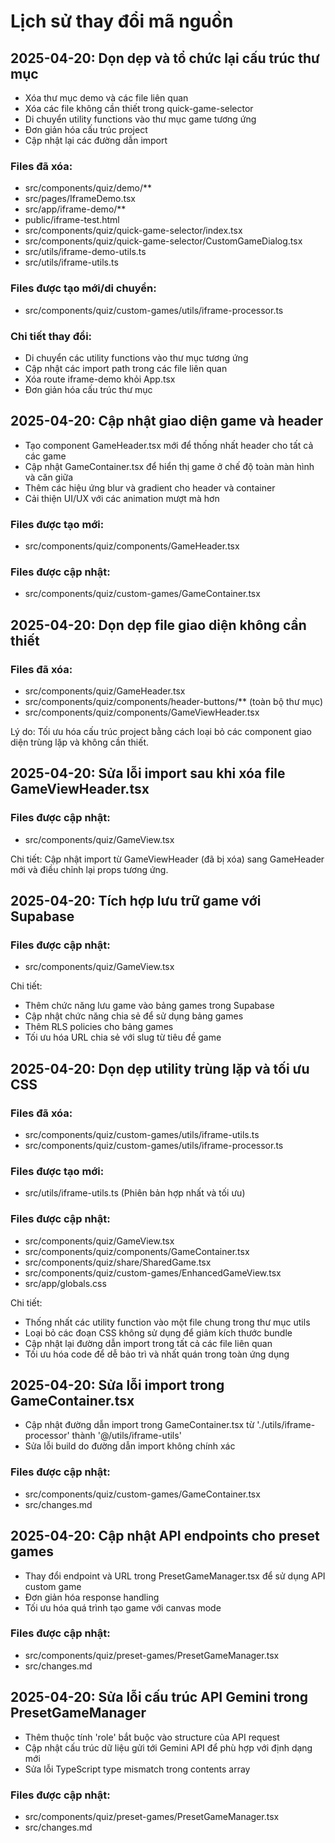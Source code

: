 
# Lịch sử thay đổi mã nguồn

## 2025-04-20: Dọn dẹp và tổ chức lại cấu trúc thư mục
- Xóa thư mục demo và các file liên quan 
- Xóa các file không cần thiết trong quick-game-selector
- Di chuyển utility functions vào thư mục game tương ứng
- Đơn giản hóa cấu trúc project
- Cập nhật lại các đường dẫn import

### Files đã xóa:
- src/components/quiz/demo/**
- src/pages/IframeDemo.tsx
- src/app/iframe-demo/**
- public/iframe-test.html
- src/components/quiz/quick-game-selector/index.tsx
- src/components/quiz/quick-game-selector/CustomGameDialog.tsx
- src/utils/iframe-demo-utils.ts
- src/utils/iframe-utils.ts

### Files được tạo mới/di chuyển:
- src/components/quiz/custom-games/utils/iframe-processor.ts

### Chi tiết thay đổi:
- Di chuyển các utility functions vào thư mục tương ứng
- Cập nhật các import path trong các file liên quan
- Xóa route iframe-demo khỏi App.tsx
- Đơn giản hóa cấu trúc thư mục

## 2025-04-20: Cập nhật giao diện game và header
- Tạo component GameHeader.tsx mới để thống nhất header cho tất cả các game
- Cập nhật GameContainer.tsx để hiển thị game ở chế độ toàn màn hình và căn giữa
- Thêm các hiệu ứng blur và gradient cho header và container
- Cải thiện UI/UX với các animation mượt mà hơn

### Files được tạo mới:
- src/components/quiz/components/GameHeader.tsx

### Files được cập nhật:
- src/components/quiz/custom-games/GameContainer.tsx

## 2025-04-20: Dọn dẹp file giao diện không cần thiết

### Files đã xóa:
- src/components/quiz/GameHeader.tsx  
- src/components/quiz/components/header-buttons/** (toàn bộ thư mục)
- src/components/quiz/components/GameViewHeader.tsx

Lý do: Tối ưu hóa cấu trúc project bằng cách loại bỏ các component giao diện trùng lặp và không cần thiết.

## 2025-04-20: Sửa lỗi import sau khi xóa file GameViewHeader.tsx

### Files được cập nhật:
- src/components/quiz/GameView.tsx

Chi tiết: Cập nhật import từ GameViewHeader (đã bị xóa) sang GameHeader mới và điều chỉnh lại props tương ứng.

## 2025-04-20: Tích hợp lưu trữ game với Supabase

### Files được cập nhật:
- src/components/quiz/GameView.tsx

Chi tiết:
- Thêm chức năng lưu game vào bảng games trong Supabase
- Cập nhật chức năng chia sẻ để sử dụng bảng games
- Thêm RLS policies cho bảng games
- Tối ưu hóa URL chia sẻ với slug từ tiêu đề game

## 2025-04-20: Dọn dẹp utility trùng lặp và tối ưu CSS

### Files đã xóa:
- src/components/quiz/custom-games/utils/iframe-utils.ts
- src/components/quiz/custom-games/utils/iframe-processor.ts

### Files được tạo mới:
- src/utils/iframe-utils.ts (Phiên bản hợp nhất và tối ưu)

### Files được cập nhật:
- src/components/quiz/GameView.tsx
- src/components/quiz/components/GameContainer.tsx
- src/components/quiz/share/SharedGame.tsx
- src/components/quiz/custom-games/EnhancedGameView.tsx
- src/app/globals.css

Chi tiết:
- Thống nhất các utility function vào một file chung trong thư mục utils
- Loại bỏ các đoạn CSS không sử dụng để giảm kích thước bundle
- Cập nhật lại đường dẫn import trong tất cả các file liên quan
- Tối ưu hóa code để dễ bảo trì và nhất quán trong toàn ứng dụng

## 2025-04-20: Sửa lỗi import trong GameContainer.tsx
- Cập nhật đường dẫn import trong GameContainer.tsx từ './utils/iframe-processor' thành '@/utils/iframe-utils'
- Sửa lỗi build do đường dẫn import không chính xác

### Files được cập nhật:
- src/components/quiz/custom-games/GameContainer.tsx
- src/changes.md

## 2025-04-20: Cập nhật API endpoints cho preset games
- Thay đổi endpoint và URL trong PresetGameManager.tsx để sử dụng API custom game
- Đơn giản hóa response handling
- Tối ưu hóa quá trình tạo game với canvas mode

### Files được cập nhật:
- src/components/quiz/preset-games/PresetGameManager.tsx
- src/changes.md

## 2025-04-20: Sửa lỗi cấu trúc API Gemini trong PresetGameManager
- Thêm thuộc tính 'role' bắt buộc vào structure của API request
- Cập nhật cấu trúc dữ liệu gửi tới Gemini API để phù hợp với định dạng mới
- Sửa lỗi TypeScript type mismatch trong contents array

### Files được cập nhật:
- src/components/quiz/preset-games/PresetGameManager.tsx
- src/changes.md
